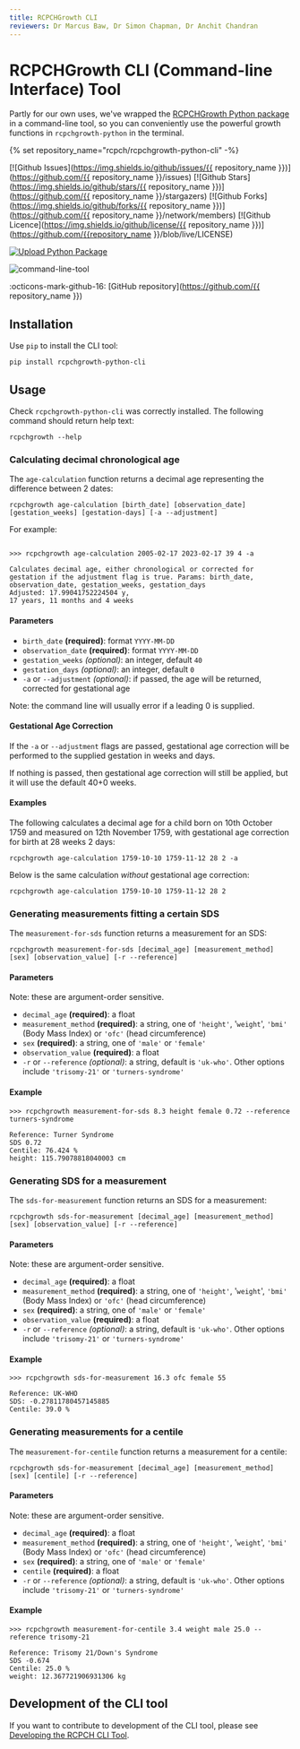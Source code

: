 ```yaml
---
title: RCPCHGrowth CLI
reviewers: Dr Marcus Baw, Dr Simon Chapman, Dr Anchit Chandran
---
```


# RCPCHGrowth CLI (Command-line Interface) Tool

Partly for our own uses, we've wrapped the [RCPCHGrowth Python package](python-library.md) in a command-line tool, so you can conveniently use the powerful growth functions in `rcpchgrowth-python` in the terminal.

{% set repository_name="rcpch/rcpchgrowth-python-cli" -%}

[![Github Issues](https://img.shields.io/github/issues/{{ repository_name }})](https://github.com/{{ repository_name }}/issues)
[![Github Stars](https://img.shields.io/github/stars/{{ repository_name }})](https://github.com/{{ repository_name }}/stargazers)
[![Github Forks](https://img.shields.io/github/forks/{{ repository_name }})](https://github.com/{{ repository_name }}/network/members)
[![Github Licence](https://img.shields.io/github/license/{{ repository_name }})](https://github.com/{{repository_name }}/blob/live/LICENSE)

[![Upload Python Package](https://github.com/rcpch/rcpchgrowth-python-cli/actions/workflows/python-publish.yml/badge.svg)](https://github.com/rcpch/rcpchgrowth-python-cli/actions/workflows/python-publish.yml)

![command-line-tool](../_assets/_images/command-line-tool.png)

:octicons-mark-github-16: [GitHub repository](https://github.com/{{ repository_name }})

## Installation

Use `pip` to install the CLI tool:

```console
pip install rcpchgrowth-python-cli
```

## Usage

Check `rcpchgrowth-python-cli` was correctly installed. The following command should return help text:

```console
rcpchgrowth --help
```

### Calculating decimal chronological age

The `age-calculation` function returns a decimal age representing the difference between 2 dates:

```console
rcpchgrowth age-calculation [birth_date] [observation_date] [gestation_weeks] [gestation-days] [-a --adjustment]
```

For example:

```console

>>> rcpchgrowth age-calculation 2005-02-17 2023-02-17 39 4 -a

Calculates decimal age, either chronological or corrected for gestation if the adjustment flag is true. Params: birth_date, observation_date, gestation_weeks, gestation_days
Adjusted: 17.99041752224504 y,
17 years, 11 months and 4 weeks
```

#### Parameters

- `birth_date` **(required)**: format `YYYY-MM-DD`
- `observation_date` **(required)**: format `YYYY-MM-DD`
- `gestation_weeks` *(optional)*: an integer, default `40`
- `gestation_days` *(optional)*: an integer, default `0`
- `-a` or `--adjustment` *(optional)*: if passed, the age will be returned, corrected for gestational age

Note: the command line will usually error if a leading 0 is supplied.

#### Gestational Age Correction

If the `-a` or `--adjustment` flags are passed, gestational age correction will be performed to the supplied gestation in weeks and days.

If nothing is passed, then gestational age correction will still be applied, but it will use the default 40+0 weeks.

#### Examples

The following calculates a decimal age for a child born on 10th October 1759 and measured on 12th November 1759, with gestational age correction for birth at 28 weeks 2 days:

```console
rcpchgrowth age-calculation 1759-10-10 1759-11-12 28 2 -a
```

Below is the same calculation *without* gestational age correction:

```console
rcpchgrowth age-calculation 1759-10-10 1759-11-12 28 2
```

### Generating measurements fitting a certain SDS

The `measurement-for-sds` function returns a measurement for an SDS:

```console
rcpchgrowth measurement-for-sds [decimal_age] [measurement_method] [sex] [observation_value] [-r --reference]
```

#### Parameters

Note: these are argument-order sensitive.

- `decimal_age` **(required)**: a float
- `measurement_method` **(required)**: a string, one of `'height'`, '`weight`', `'bmi'` (Body Mass Index) or `'ofc'` (head circumference)
- `sex` **(required)**: a string, one of `'male'` or `'female'`
- `observation_value` **(required)**: a float
- `-r` or `--reference` *(optional)*: a string, default is `'uk-who'`. Other options include `'trisomy-21'` or `'turners-syndrome'`

#### Example

```console
>>> rcpchgrowth measurement-for-sds 8.3 height female 0.72 --reference turners-syndrome

Reference: Turner Syndrome
SDS 0.72
Centile: 76.424 %
height: 115.79078818040003 cm
```

### Generating SDS for a measurement

The `sds-for-measurement` function returns an SDS for a measurement:

```console
rcpchgrowth sds-for-measurement [decimal_age] [measurement_method] [sex] [observation_value] [-r --reference]
```

#### Parameters

Note: these are argument-order sensitive.

- `decimal_age` **(required)**: a float
- `measurement_method` **(required)**: a string, one of `'height'`, '`weight`', `'bmi'` (Body Mass Index) or `'ofc'` (head circumference)
- `sex` **(required)**: a string, one of `'male'` or `'female'`
- `observation_value` **(required)**: a float
- `-r` or `--reference` *(optional)*: a string, default is `'uk-who'`. Other options include `'trisomy-21'` or `'turners-syndrome'`

#### Example

```console
>>> rcpchgrowth sds-for-measurement 16.3 ofc female 55

Reference: UK-WHO
SDS: -0.27811780457145885
Centile: 39.0 %
```

### Generating measurements for a centile

The `measurement-for-centile` function returns a measurement for a centile:

```console
rcpchgrowth sds-for-measurement [decimal_age] [measurement_method] [sex] [centile] [-r --reference]
```

#### Parameters

Note: these are argument-order sensitive.

- `decimal_age` **(required)**: a float
- `measurement_method` **(required)**: a string, one of `'height'`, '`weight`', `'bmi'` (Body Mass Index) or `'ofc'` (head circumference)
- `sex` **(required)**: a string, one of `'male'` or `'female'`
- `centile` **(required)**: a float
- `-r` or `--reference` *(optional)*: a string, default is `'uk-who'`. Other options include `'trisomy-21'` or `'turners-syndrome'`

#### Example

```console
>>> rcpchgrowth measurement-for-centile 3.4 weight male 25.0 --reference trisomy-21

Reference: Trisomy 21/Down's Syndrome
SDS -0.674
Centile: 25.0 %
weight: 12.367721906931306 kg
```

## Development of the CLI tool

If you want to contribute to development of the CLI tool, please see [Developing the RCPCH CLI Tool](../developer/rcpchgrowth-cli.md).
